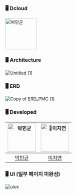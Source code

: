 
### 🖥️ Dcloud
<img src="https://avatars.githubusercontent.com/DGU-Dcloud" width=100px alt="박민균"/>

### 🖥️ Architecture
![Untitled (1)](https://github.com/DGU-Dcloud/Dcloud/assets/86116666/8e40893b-1f33-400e-8360-d7d19143516d)

### 🖥️ ERD
![Copy of ERD_PMG (1)](https://github.com/DGU-Dcloud/Dcloud/assets/86116666/0698a627-36cb-4983-b702-104ff08ed3ad)

### 🖥️ Developed
| <img src="https://avatars.githubusercontent.com/u/86116666?v=4" width=90px alt="박민균"/>  |  <img src="https://avatars.githubusercontent.com/JiiiYeonn" width=90px alt="이지연"/> |  
| :-----: | :-----: |
| [박민균](https://github.com/parkmingyun99) |  [이지연](https://github.com/JiiiYeonn) |


### 🖥️ UI (일부 페이지 미완성)
![uiux](https://github.com/DGU-Dcloud/Dcloud/assets/86116666/93dad449-f63d-412b-9928-88ac901409b2)
